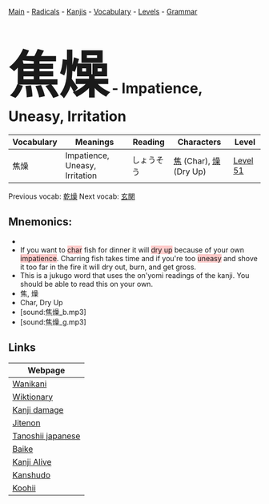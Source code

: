 <style> bigfont {font-size: 100px}</style>
[Main](../README.md) -
[Radicals](../radicals.md) -
[Kanjis](../kanjis.md) -
[Vocabulary](../vocabulary.md) -
[Levels](../levels.md) -
[Grammar](../grammar.md)
# <bigfont> 焦燥</bigfont> - Impatience, Uneasy, Irritation 

| Vocabulary | Meanings | Reading | Characters | Level |
| --- | --- | --- | --- | --- |
| 焦燥 | Impatience, Uneasy, Irritation | しょうそう |  [焦](../kanjis/焦.md) (Char), [燥](../kanjis/燥.md) (Dry Up) | [Level 51](../levels/wk_level51.md) |

Previous vocab: [乾燥](乾燥.md) Next vocab: [玄関](玄関.md) 

## Mnemonics:

* 
* If you want to <span style="background-color:#ffcccb"> char</span> fish for dinner it will <span style="background-color:#ffcccb"> dry up</span> because of your own <span style="background-color:#ffcccb"> impatience</span>. Charring fish takes time and if you're too <span style="background-color:#ffcccb"> uneasy</span> and shove it too far in the fire it will dry out, burn, and get gross.
* This is a jukugo word that uses the on'yomi readings of the kanji. You should be able to read this on your own.
* 焦, 燥
* Char, Dry Up
* [sound:焦燥_b.mp3]
* [sound:焦燥_g.mp3]


## Links 

| Webpage |
| --- |
| [Wanikani          ](https://www.wanikani.com/kanji/焦燥) |
| [Wiktionary        ](https://en.wiktionary.org/wiki/焦燥) |
| [Kanji damage      ](http://www.kanjidamage.com/kanji/search?utf8=✓&q=焦燥) |
| [Jitenon           ](https://jitenon.com/kanji/焦燥) |
| [Tanoshii japanese ](https://www.tanoshiijapanese.com/dictionary/kanji.cfm?k=焦燥) |
| [Baike             ](https://baike.baidu.com/item/焦燥) |
| [Kanji Alive       ](https://app.kanjialive.com/焦燥) |
| [Kanshudo          ](https://www.kanshudo.com/searchmn?q=焦燥) |
| [Koohii            ](https://kanji.koohii.com/study/kanji/焦燥) |
